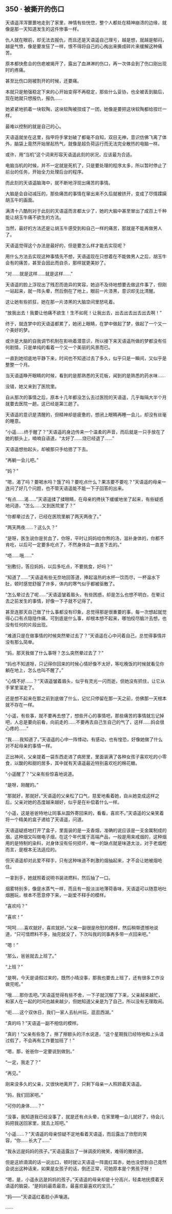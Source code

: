 ## 350 · 被撕开的伤口

天语遥浑浑噩噩地走到了家里，神情有些恍惚，整个人都处在精神崩溃的边缘，就像是那一天知道发生的这件惨事一样。

仇人就在眼前，却无法去报仇，而且还是天语遥自己理亏，越是想，就越是郁闷，越是气愤，像是要发狂了一样，恨不得将自己的心掏出来撕成碎片来缓解这种痛苦。

原本都快愈合的伤疤被揭开了，露出了血淋淋的伤口，再一次体会到了伤口刚出现时的疼痛。

甚至比伤口刚被割开的时候，还要痛。

本就只是勉强稳定下来的心开始变得不再稳定，那些什么妥协，也全被丢到脑后，现在她就只想报仇，报仇……

她紧紧地抓着一块软陶，这块软陶被捏成了一团，她像是要把这块软陶都给捏烂一样。

最难以控制的就是自己的心。

天语遥就坐在这里，指甲将手掌划破了都毫不自知，双目无神，意识仿佛飞离了体外，脑袋上竟然开始冒起热气，就像是超负荷运行而无法完全散热的电脑一样。

或许，用“当机”这个词来形容天语遥此刻的状况，应该最为合适。

电脑当机的时候，并不一定就是死机了，只是要处理的程序太多，所以暂时停止了前台的任务，开始全力处理后台的程序。

而此刻的天语遥脑海中，就不断地浮现出痛苦的事情。

大脑是会自动减压的，那些痛苦的事情在窜出来不久后就被挤开，变成了尽情蹂躏胡玉牛的画面。

满清十八酷刑对于此刻的天语遥而言都太少了，她的大脑中甚至冒出了成百上千种能让胡玉牛痛不欲生的方法。

当然，最好的方法还是让胡玉牛感受到和自己一样的痛苦，那就是不能再做男人了。

天语遥觉得这个办法是最好的，但是要怎么样才能去实现呢？

用什么方法去实现这种事情先不想，天语遥现在只想着在不能做男人之后，胡玉牛会有的痛苦，甚至会因此而自杀，那样就更美妙了。

“对……就是这样……就是这样……”

天语遥的脸上浮现出了残忍而诡异的笑容，她迫不及待地想要去做这件事了，但刚一站起来，就一阵头晕，然后倒在了地上，眼前一片漆黑，意识却无比清醒。

这让她有些抓狂，她在那一片漆黑的大脑空间里怒吼着。

“放我出去！我要让他痛不欲生！生不如死！让我出去，出去出去出去出去啊！”

终于，就连梦中的天语遥都累了，她闭上眼睛，在梦中做起了梦，做起了一个又一个美好的梦。

或许是大脑的自我调节机制在影响着潜意识，所以接下来天语遥所做的梦都没有任何剧情，只是单纯的看着一个又一个美丽的风景而已。

一直到她彻底地平静下来，时间也不知道过去了多久，似乎只是一瞬间，又似乎是整整一个月。

当天语遥睁开眼睛的时候，看到的是那熟悉的天花板，闻到的是熟悉的药水味……

没错，她又来到了医院里。

自从那次的事情之后，原本十几年都没怎么去过医院的天语遥，几乎每隔大半个月就要去医院一趟，这已经是第三趟了。

天语遥的意识是清醒的，但精神却是疲惫的，想闭上眼睛再睡一会儿，却没有丝毫的睡意。

“小遥……终于醒了？”天语遥的身边传来一个温柔的声音，而后就是一只手放在了她的额头上，喃喃自语道，“太好了……烧已经退了……”

天语遥想抬起头，却被那只手给摁了下去。

“再躺一会儿吧。”

“妈？”

“嗯，渴了吗？要喝水吗？饿了吗？要吃点什么？果冻要不要吃？”天语遥的母亲一连问了好几个问题，也不管天语遥能不能一下子回答的出来。

“有点……渴……”天语遥揉了揉眼睛，在母亲的搀扶下缓缓地坐了起来，有些疑惑地问道，“怎么……又到医院里了？”

“你都晕过去了，已经在医院里躺了两天两夜了。”

“两天两夜……？这么久？”

“是呀，医生说你是贫血了，你呀，平时让妈妈给你熬的汤，滋补身体的，你都不肯吃，以后可一定要多吃点了，不然身体会一直差下去的。”

“唔……哦……”

“别敷衍，答应妈妈，以后多吃点，不要挑食，好吗？”

“知道了……”天语遥有些无奈地回答道，捧起温热的水杯一饮而尽，一杯温水下肚，顿时感觉舒服了许多，体内的寒气似乎都被驱散了。

“怎么晕过去了呢……”天语遥皱着眉头，有些困惑，却是怎么也想不明白，在晕过去之前发生的事情，好像一下子就不记得了。

甚至连那天自己做了什么事都没有印象，总觉得那是很重要的事，每一次想起就觉得心口有点隐隐作痛，可到底是什么事，却根本想不起来，哪怕绞尽脑汁去想，也没有任何的片段出现。

“难道只是在做事情的时候突然晕过去了？”天语遥在心中问着自己，总觉得事情并没有那么简单。

“妈，那天我做了什么事呀？怎么突然晕过去了？”

“妈也不知道呀，只记得你回来的时候心情好像不太好，等吃晚饭的时候就看见你躺在地上，怎么也叫不醒了。”

“心情不好……？”天语遥皱着眉头，似乎有灵光一闪而逝，但她没有抓住，让它从手掌里溜走了。

还是想不起来在那之前到底做了什么，记忆只停留在那一天之前，仿佛那一天根本就不存在一样。

“小遥，有些事，就不要再去想了，想些开心的事情吧，那些痛苦的事情就忘记掉吧，人总是要向前看，向前走的……不要再去自己生自己的气了，这样……妈会很心疼的……”

“我……我知道了。”天语遥的心中一阵悸动，有感动，也有惶恐，好像她做了什么对不起母亲的事情一样。

正出神间，父亲提着一袋东西走进了病房里，里面装满了各种女孩子喜欢吃的小零食，以酸的和甜的居多，其中就有天语遥最近特别喜欢吃的棉花糖。

“小遥醒了？”父亲有些惊喜地说道。

“是呀，刚醒的。”

“那就好，那就好。”天语遥的父亲松了口气，慈爱地看着她，自从她变成这样之后，父亲对她的态度越来越好，似乎是在补偿着什么一样。

“小遥，这是爸爸特地让同事从国外寄回来的，看看，喜欢不。”天语遥的父亲笑着将一个精美的盒子递给了天语遥，问道。

天语遥疑惑地打开了盒子，里面装的是一支香烟，准确的说应该是一支金属制成的烟，这种烟又叫做电子烟，在这个年代属于高端产品，一般是用来戒烟的，这种烟用的是特制的染料，对身体没有任何损坏，唯一的缺点就是味道太淡，对于老烟枪而言，是根本无法适应的。

但天语遥却对此爱不释手，只有这种味道不刺激的烟抽起来，才不会让她被烟呛住。

一拿到手，她就照着说明书装进燃料，然后抽了一口。

烟雾特别多，像是水蒸气一样，而且有一股淡淡地薄荷香味，天语遥可以随意地吐烟圈玩，根本不愿意停下来，一副爱不释手的模样。

“喜欢吗？”

“喜欢！”

“呵呵……喜欢就好，喜欢就好。”父亲一副很是欣慰的模样，然后稍带遗憾地说道，“只可惜燃料不多，抽完就没了，下次叫我的同事再多带一点回来吧。”

“嗯！”

“那么，爸爸就去上班了。”

“上班？”

“是啊，今天是请假过来的，既然小晴没事，那我也要去上班了，还有很多工作没做完呢。”

“哦……那你去吧。”天语遥觉得有些不舍，一下子就沉郁了下来，父亲越来越忙，和家人在一起的时间也越来越少，但她知道父亲是为了自己，所以没有无理取闹。

“呃……这个双休日，我们一家人去杭州玩，逛逛西湖。”

“真的吗？”天语遥一副不相信的模样。

“真的！”父亲有些急了，擦了擦额头的汗水说道，“这个星期我已经特地和上头请过假了，不会再有工作要加班了！”

“嗯，那，爸爸你一定要说到做到。”

“一定，我走了？”

“再见。”

刚来没多久的父亲，又很快地离开了，只剩下母亲一人照顾着天语遥。

“妈，我们回家吧。”

“可你的身体……？”

“没事，我知道我已经没事了，就是还有点头晕，在家里睡一会儿就好了，待会儿妈把我送回家里，就去上班吧。”

“小遥……？”天语遥的母亲惊疑不定地看着天语遥，而后露出了欣慰的笑容，“你……长大了……”

“我永远是妈妈的孩子。”天语遥露出了一抹调皮的微笑，难得的撒娇道。

但是这娇滴滴的话一说出口，顿时就让天语遥一阵面红耳赤，她也没想到自己竟然会说出这种话来，如果是女孩子的话，倒还正常，可她原本是个男孩子呀！

“嗯，是，小遥永远是妈妈的孩子。”天语遥的母亲却是十分高兴，轻柔地抚摸着天语遥的脑袋，“是妈妈最乖最乖，最喜欢最喜欢的宝贝。”

“妈——”天语遥红着脸小声嚷道。

……
